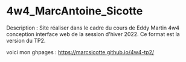 # 4w4_MarcAntoine_Sicotte
Description : Site réaliser dans le cadre du cours de Eddy Martin 4w4 conception interface web de la session d'hiver 2022. Ce format est la version du TP2. 

voici mon ghpages : https://marcsicotte.github.io/4w4-tp2/
